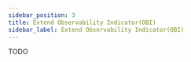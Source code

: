 ```yaml
---
sidebar_position: 3
title: Extend Observability Indicator(OBI)
sidebar_label: Extend Observability Indicator(OBI)
---
```

TODO